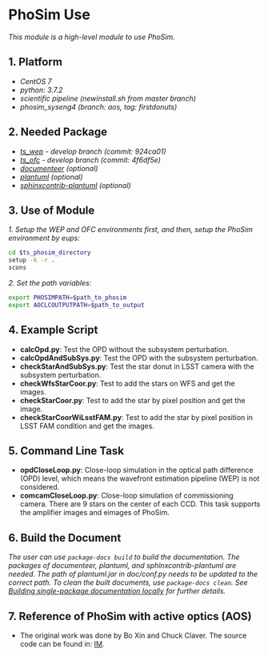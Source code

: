 # PhoSim Use

*This module is a high-level module to use PhoSim.*

## 1. Platform

- *CentOS 7*
- *python: 3.7.2*
- *scientific pipeline (newinstall.sh from master branch)*
- *phosim_syseng4 (branch: aos, tag: firstdonuts)*

## 2. Needed Package

- *[ts_wep](https://github.com/lsst-ts/ts_wep) - develop branch (commit: 924ca01)*
- *[ts_ofc](https://github.com/lsst-ts/ts_ofc) - develop branch (commit: 4f6df5e)*
- *[documenteer](https://github.com/lsst-sqre/documenteer) (optional)*
- *[plantuml](http://plantuml.com) (optional)*
- *[sphinxcontrib-plantuml](https://pypi.org/project/sphinxcontrib-plantuml/) (optional)*

## 3. Use of Module

*1. Setup the WEP and OFC environments first, and then, setup the PhoSim environment by eups:*

```bash
cd $ts_phosim_directory
setup -k -r .
scons
```

*2. Set the path variables:*

```bash
export PHOSIMPATH=$path_to_phosim
export AOCLCOUTPUTPATH=$path_to_output
```

## 4. Example Script

- **calcOpd.py**: Test the OPD without the subsystem perturbation.
- **calcOpdAndSubSys.py**: Test the OPD with the subsystem perturbation.
- **checkStarAndSubSys.py**: Test the star donut in LSST camera with the subsystem perturbation.
- **checkWfsStarCoor.py**: Test to add the stars on WFS and get the images.
- **checkStarCoor.py**: Test to add the star by pixel position and get the image.
- **checkStarCoorWiLsstFAM.py**: Test to add the star by pixel position in LSST FAM condition and get the images.

## 5. Command Line Task

- **opdCloseLoop.py**: Close-loop simulation in the optical path difference (OPD) level, which means the wavefront estimation pipeline (WEP) is not considered.
- **comcamCloseLoop.py**: Close-loop simulation of commissioning camera. There are 9 stars on the center of each CCD. This task supports the amplifier images and eimages of PhoSim.

## 6. Build the Document

*The user can use `package-docs build` to build the documentation. The packages of documenteer, plantuml, and sphinxcontrib-plantuml are needed. The path of plantuml.jar in doc/conf.py needs to be updated to the correct path. To clean the built documents, use `package-docs clean`. See [Building single-package documentation locally](https://developer.lsst.io/stack/building-single-package-docs.html) for further details.*

## 7. Reference of PhoSim with active optics (AOS)

- The original work was done by Bo Xin and Chuck Claver. The source code can be found in: [IM](https://github.com/bxin/IM).
